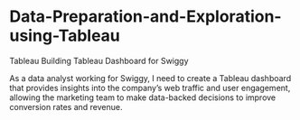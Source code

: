 # Data-Preparation-and-Exploration-using-Tableau
Tableau
Building Tableau Dashboard for Swiggy

As a data analyst working for Swiggy, I need to create a Tableau dashboard that provides insights into the company’s web traffic and user engagement, allowing the marketing team to make data-backed decisions to improve conversion rates and revenue.
